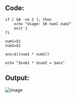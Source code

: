 ## Code:

```shell
if [ $# -ne 2 ]; then
    echo "Usage: $0 num1 num2"
    exit 1
fi
 
num1=$1
num2=$2
 
ans=$((num1 * num2))
 
echo "$num1 * $num2 = $ans"
```

## Output:

![image](https://github.com/user-attachments/assets/ab7d91a0-4a1c-49e8-be73-ad88c9fa7453)
